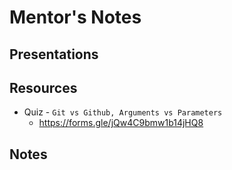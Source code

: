 # Mentor's Notes

## Presentations

## Resources

- Quiz - `Git vs Github, Arguments vs Parameters`
  - https://forms.gle/jQw4C9bmw1b14jHQ8

## Notes
